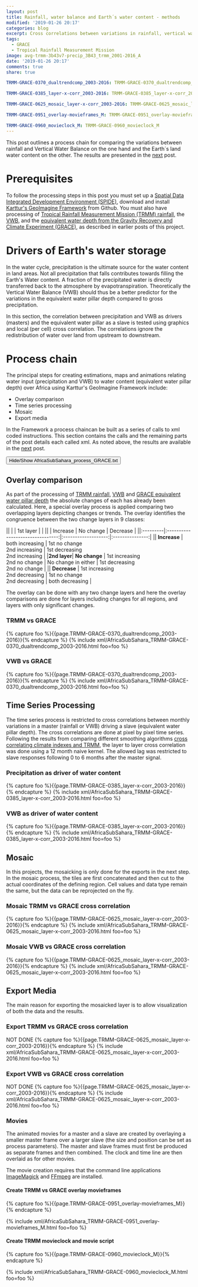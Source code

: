 ```yaml
---
layout: post
title: Rainfall, water balance and Earth´s water content - methods
modified: '2019-01-26 20:17'
categories: blog
excerpt: Cross correlations between variations in rainfall, vertical water balance and equivalent water pillar depth
tags:
  - GRACE
  - Tropical Rainfall Measurement Mission
image: avg-trmm-3b43v7-precip_3B43_trmm_2001-2016_A
date: '2019-01-26 20:17'
comments: true
share: true

TRMM-GRACE-0370_dualtrendcomp_2003-2016: TRMM-GRACE-0370_dualtrendcomp_2003-2016

TRMM-GRACE-0385_layer-x-corr_2003-2016: TRMM-GRACE-0385_layer-x-corr_2003-2016

TRMM-GRACE-0625_mosaic_layer-x-corr_2003-2016: TRMM-GRACE-0625_mosaic_layer-x-corr_2003-2016

TRMM-GRACE-0951_overlay-movieframes_M: TRMM-GRACE-0951_overlay-movieframes_M

TRMM-GRACE-0960_movieclock_M: TRMM-GRACE-0960_movieclock_M
---
```

<script src="https://karttur.github.io/common/assets/js/karttur/togglediv.js"></script>

This post outlines a process chain for comparing the variations between rainfall and Vertical Water Balance on the one hand and the Earth´s land water content on the other. The results are presented in the [next](../grace-results/) post.

# Prerequisites

To follow the processing steps in this post you must set up a [Spatial Data Integrated Development Environment (SPIDE)](https://karttur.github.io/setup-ide/), download and install [Karttur's GeoImagine Framework](https://karttur.github.io/geoimagine/blog/blog-import-project-eclipse/) from Github. You must also have processing of [Tropical Rainfall Measurement Mission (TRMM) rainfall](../trmm-method), the [VWB](../vwb-method), and the [equivalent water depth from the Gravity Recovery and Climate Experiment (GRACE)](../grace-method), as described in earlier posts of this project.

# Drivers of Earth's water storage

In the water cycle, precipitation is the ultimate source for the water content in land areas. Not all precipitation that falls contributes towards filling the Earth's Water content.
A fraction of the precipitated water is directly transferred back to the atmosphere by evapotranspiration. Theoretically the Vertical Water Balance (VWB) should thus be a better predictor for the variations in the equivalent water pillar depth compared to gross precipitation.

In this section, the correlation between precipitation and VWB as drivers (masters) and the equivalent water pillar as a slave is tested using graphics and local (per cell) cross correlation. The correlations ignore the redistribution of water over land from upstream to downstream.

# Process chain

The principal steps for creating estimations, maps and animations relating water input (precipitation and VWB) to water content (equivalent water pillar depth) over Africa using Karttur's GeoImagine Framework include:

- Overlay comparison
- Time series processing
- Mosaic
- Export media

In the Framework a process chaincan be built as a series of calls to xml coded instructions. This section contains the calls and the remaining parts of the post details each called xml. As noted above, the results are available in the [next](../grace-trmm-vwb-crosscorr-results) post.

<button id= "toggleProcessChain" onclick="hiddencode('ProcessChain')">Hide/Show AfricaSubSahara_process_GRACE.txt</button>

<div id="ProcessChain" style="display:none">

{% capture text-capture %}
{% raw %}
```
###################################
###################################
###   TRMM vs GRACE analysis   ###
###################################
###################################

## The processing requires that the TRMM and GRACE processing above are completed ##

## trendcomp_createpalettes.xm

###################################
###     Overlay comparison      ###
###################################

## Compare trends from GRACE and TRMM  ##
#AfricaSubSahara_TRMM-GRACE-0370_dualtrendcomp_2003-2016.xml

###################################
###   Time Series Processing    ###
###################################

## Cross correlation between TRMM (master) and GRACE (slave) ##
AfricaSubSahara_TRMM-GRACE-0385_layer-x-corr_2003-2016.xml

###################################
###   	       Mosaic           ###
###################################

## Mosaic the TRMM-GRACE (Master-Slave) cross correlation results for Sub Saharan Africa ##
AfricaSubSahara_TRMM-GRACE-0625_mosaic_layer-x-corr_2003-2016.xml

## Mosaic the trend comparison TRMM-GRACE for Sub Saharan Africa ##
#AfricaSubSahara_TRMM-GRACE-0630_mosaic_trendcomp_2003-2016.xml

###################################
###        Export media         ###
###################################

## Export TRMM-GRACE (Master-Slave) cross correlation ##
#AfricaSubSahara050_TRMM-GRACE-ExporttoByte_crosscorr.xml

## Export trend comparison TRMM-GRACE results ##
#AfricaSubSahara050_TRMM-GRACE-ExporttoByte_trendcomp.xml

## Create TRMM-GRACE overlay movieframes ##
#AfricaSubSahara055_GRACE+TRMM-overlaymovieframes_M.xml
#AfricaSubSahara_TRMM-GRACE-0951_overlay-movieframes_M.xml

## Create Movieclock and scripts for TRMM + GRACE overlay movie with movieclock overlay
#AfricaSubSahara_TRMM-GRACE-0960_movieclock_M.xml

###################################
###################################
###   VWB vs GRACE analysis   ###
###################################
###################################

## The processing requires that the VWB and GRACE processing above are completed ##

###################################
###     Overlay comparison      ###
###################################

## Compare trends from GRACE and VWB  ##
#AfricaSubSahara_VWB-GRACE-0370_dualtrendcomp_2003-2016.xml

###################################
###   Time Series Processing    ###
###################################

## Cross correlation between TRMM (master) and GRACE (slave) ##
#AfricaSubSahara_VWB-GRACE-0385_layer-x-corr_2003-2016.xml

###################################
###   	       Mosaic           ###
###################################

## Mosaic the VWB-GRACE (Master-Slave) cross correlation results for Sub Saharan Africa ##
AfricaSubSahara_VWB-GRACE-0625_mosaic_layer-x-corr_2003-2016.xml

## Mosaic the trend comparison VWB-GRACE for Sub Saharan Africa ##
#AfricaSubSahara_VWB-GRACE-0630_mosaic_trendcomp_2003-2016.xml

###################################
###        Export media         ###
###################################

## Export VWB-GRACE (Master-Slave) cross correlation ##
AfricaSubSahara_VWB-GRACE-0925-ExporttoByte_layer-x-corr_2003-2016.xml

## Export trend comparison VWB-GRACE results ##
#AfricaSubSahara_VWB-GRACE-0930-ExporttoByte_trendcomp.xml

## Create VWB-GRACE overlay movieframes ##
#AfricaSubSahara_VWB-GRACE-0951_overlay-movieframes_M.xml

## Create Movieclock and scripts for TRMM + GRACE overlay movie with movieclock overlay
#AfricaSubSahara_VWB-GRACE-0960_movieclock_M.xml
```
{% endraw %}
{% endcapture %}
{% include widgets/toggle-code.html  toggle-text=text-capture  %}
</div>

## Overlay comparison

As part of the processing of [TRMM rainfall](../trmm-method), [VWB](../vwb-method) and [GRACE equivalent water pillar depth](..(grace-method)) the absolute changes of each has already been calculated. Here, a special overlay process is applied comparing two overlapping layers depicting changes or trends. The overlay identifies the congruence between the two change layers in 9 classes:

||           |                                  |      1st layer      |                 |
||           |           Increase                       |      No change      |     Decrease            |
||:---------|:--------------------------------:|:-------------------:|:---------------:|
||       <b>Increase</b>   |         both increasing          |    1st no change<br>2nd increasing    | 1st decreasing<br>2nd increasing   |
|<b>2nd layer</b>| <b>No change</b> | 1st increasing<br>2nd no change | No change in either | 1st decreasing<br>2nd no change  |
||     <b>Decrease</b>      |             1st increasing<br>2nd decreasing            |         1st no change<br>2nd decreasing          | both decreasing |

The overlay can be done with any two change layers and here the overlay comparisons are done for layers including changes for all regions, and layers with only significant changes.

### TRMM vs GRACE

{% capture foo %}{{page.TRMM-GRACE-0370_dualtrendcomp_2003-2016}}{% endcapture %}
{% include xml/AfricaSubSahara_TRMM-GRACE-0370_dualtrendcomp_2003-2016.html foo=foo %}

### VWB vs GRACE

{% capture foo %}{{page.TRMM-GRACE-0370_dualtrendcomp_2003-2016}}{% endcapture %}
{% include xml/AfricaSubSahara_TRMM-GRACE-0370_dualtrendcomp_2003-2016.html foo=foo %}

## Time Series Processing

The time series process is restricted to cross correlations between monthly variations in a master (rainfall or VWB) driving a slave (equivalent water pillar depth). The cross correlations are done at pixel by pixel time series. Following the results from comparing different smoothing algorithms [cross correlating climate indexes and TRMM](../trmm-results), the layer to layer cross correlation was done using a 12 month naive kernel. The allowed lag was restricted to slave responses following 0 to 6 months after the master signal.

### Precipitation as driver of water content

{% capture foo %}{{page.TRMM-GRACE-0385_layer-x-corr_2003-2016}}{% endcapture %}
{% include xml/AfricaSubSahara_TRMM-GRACE-0385_layer-x-corr_2003-2016.html foo=foo %}

### VWB as driver of water content

{% capture foo %}{{page.TRMM-GRACE-0385_layer-x-corr_2003-2016}}{% endcapture %}
{% include xml/AfricaSubSahara_TRMM-GRACE-0385_layer-x-corr_2003-2016.html foo=foo %}

## Mosaic

In this projects, the mosaicking is only done for the exports in the next step. In the mosaic process, the tiles are first concatenated and then cut to the actual coordinates of the defining region. Cell values and data type remain the same, but the data can be reprojected on the fly.

### Mosaic TRMM vs GRACE cross correlation

{% capture foo %}{{page.TRMM-GRACE-0625_mosaic_layer-x-corr_2003-2016}}{% endcapture %}
{% include xml/AfricaSubSahara_TRMM-GRACE-0625_mosaic_layer-x-corr_2003-2016.html foo=foo %}

### Mosaic VWB vs GRACE cross correlation

{% capture foo %}{{page.TRMM-GRACE-0625_mosaic_layer-x-corr_2003-2016}}{% endcapture %}
{% include xml/AfricaSubSahara_TRMM-GRACE-0625_mosaic_layer-x-corr_2003-2016.html foo=foo %}

## Export Media

The main reason for exporting the mosaicked layer is to allow visualization of both the data and the results.

### Export TRMM vs GRACE cross correlation
NOT DONE
{% capture foo %}{{page.TRMM-GRACE-0625_mosaic_layer-x-corr_2003-2016}}{% endcapture %}
{% include xml/AfricaSubSahara_TRMM-GRACE-0625_mosaic_layer-x-corr_2003-2016.html foo=foo %}

### Export VWB vs GRACE cross correlation
NOT DONE
{% capture foo %}{{page.TRMM-GRACE-0625_mosaic_layer-x-corr_2003-2016}}{% endcapture %}
{% include xml/AfricaSubSahara_TRMM-GRACE-0625_mosaic_layer-x-corr_2003-2016.html foo=foo %}

### Movies

The animated movies for a master and a slave are created by overlaying a smaller master frame over a larger slave (the size and position can be set as process parameters). The master and slave frames must first be produced as separate frames and then combined. The clock and time line are then overlaid as for other movies.

The movie creation requires that the command line applications [ImageMagick](https://karttur.github.io/setup-theme-blog/blog/install-imagemagick/) and [FFmpeg](https://karttur.github.io/setup-theme-blog/blog/ffmpeg-movie/) are installed.

#### Create TRMM vs GRACE overlay movieframes

{% capture foo %}{{page.TRMM-GRACE-0951_overlay-movieframes_M}}{% endcapture %}

{% include xml/AfricaSubSahara_TRMM-GRACE-0951_overlay-movieframes_M.html foo=foo %}

#### Create TRMM movieclock and movie script

{% capture foo %}{{page.TRMM-GRACE-0960_movieclock_M}}{% endcapture %}

{% include xml/AfricaSubSahara_TRMM-GRACE-0960_movieclock_M.html foo=foo %}
